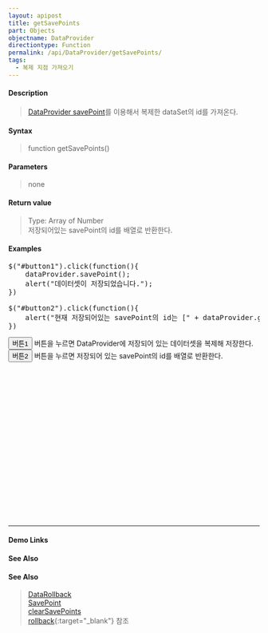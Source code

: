 ```yaml
---
layout: apipost
title: getSavePoints
part: Objects
objectname: DataProvider
directiontype: Function
permalink: /api/DataProvider/getSavePoints/
tags:
  - 복제 지점 가져오기
---
```


<script>
var gridView;
var dataProvider;
    
$(document).ready( function() {

    RealGridJS.setTrace(false);
    RealGridJS.setRootContext("/script");
    
    dataProvider = new RealGridJS.LocalDataProvider();
    gridView = new RealGridJS.GridView("realgrid");
    gridView.setDataSource(dataProvider);

    setFields(dataProvider);
  	setColumns(gridView);

    var data = [
        ["가수", "여자", "정수라", "1988-09-02", "99", "90", "90", "100", "100", "90"],
        ["배우", "여자", "송윤아", "1990-02-18", "33", "90", "70", "60", "100", "80"],
        ["배우", "여자", "전도연", "1991-08-21", "22", "90", "70", "60", "100", "80"],
        ["가수", "여자", "이선희", "1978-01-19", "33", "90", "70", "60", "100", "80"],
        ["배우", "여자", "하지원", "1979-12-09", "11", "90", "70", "60", "100", "80"],
        ["가수", "여자", "소찬휘", "1987-05-12", "55", "90", "70", "60", "100", "80"],
        ["가수", "여자", "박정현", "1980-08-06", "22", "90", "70", "60", "100", "80"],
        ["배우", "여자", "전지현", "1977-03-28", "44", "90", "70", "60", "100", "80"]
    ];
    dataProvider.setRows(data);

    $("#button1").click(function(){
    	dataProvider.savePoint();
    	alert("데이터셋이 저장되었습니다.");
    })

    $("#button2").click(function(){
    	alert("현재 저장되어있는 savePoint의 id는 [" + dataProvider.getSavePoints() + "]입니다.");
    }) 

});

//다섯개의 필드를 가진 배열 객체를 생성합니다.
function setFields(provider) {
    var fields = [{
		fieldName: "field1"
    }, {
        fieldName: "field2"
    }, {
        fieldName: "field3"
    }, {
        fieldName: "field4",
        dataType: "datetime"
    }, {
        fieldName: "field5",
        dataType: "number"
    }, {
        fieldName: "field6",
        dataType: "number"
    },{
        fieldName: "field7",
        dataType: "number"
    }, {
        fieldName: "field8",
        dataType: "number"
    }, {
        fieldName: "field9",
        dataType: "number"
    }, {
        fieldName: "field10",
        dataType: "number"
    }];

    //DataProvider의 setFields함수로 필드를 입력합니다.    
    provider.setFields(fields);    
}

//필드와 연결된 컬럼 배열 객체를 생성합니다.
function setColumns(grid) {
    var columns = [{
        name: "col1",
        fieldName: "field1",
        header : {
            text: "직업"
        },
        width : 60            
    }, {
        name: "col2",
        fieldName: "field2",
        header : {
            text: "성별"
        },
        editor : {
            type: "dropDown",
            dropDownCount: 2,
            values: ["남자", "여자"],
            labels: ["남", "여"],
            lookupDisplay: true
        },
        width: 50
    }, {
        name: "col3",
        fieldName: "field3",
        header : {
            text: "이름"
        },
        width: 80
    }, {
        name: "col4",
        fieldName: "field4",
        header : {
            text: "생일"
        },
        editor: {
            type: "date",
            datetimeFormat: "yyyy-MM-dd"
        },
        width: 90
    }, {
        name: "col5",
        fieldName: "field5",
        header : {
            text: "수학"
        },
        editor : {
            type: "number"
        },
        styles: {
            textAlignment: "far"
        },
        width: 80
    }, {
        name: "col6",
        fieldName: "field6",
        header : {
        	text: "민법"
        },
        width: 80
    }, {
        name: "col7",
        fieldName: "field7",
        header : {
            text: "한국사"
        },
        width: 80
    }, {
        name: "col8",
        fieldName: "field8",
        header : {
            text: "영어"
        },
        width: 80
    }, {
        name: "col9",
        fieldName: "field9",
        header : {
            text: "과학"
        },
        width: 80
    }, {
        name: "col10",
        fieldName: "field10",
        header : {
            text: "사회"
        },
        width: 80
    }];

    //컬럼을 GridView에 입력 합니다.
    grid.setColumns(columns);

}

</script>

#### Description

> [DataProvider savePoint](/api/DataProvider/savePoint)를 이용해서 복제한 dataSet의 id를 가져온다.

#### Syntax

> function getSavePoints()

#### Parameters

> none

#### Return value

> Type: Array of Number  
> 저장되어있는 savePoint의 id를 배열로 반환한다.  

#### Examples 

<pre class="prettyprint">
$("#button1").click(function(){
    dataProvider.savePoint();
    alert("데이터셋이 저장되었습니다.");
})

$("#button2").click(function(){
    alert("현재 저장되어있는 savePoint의 id는 [" + dataProvider.getSavePoints() + "]입니다.");
}) 
</pre>

<button id="button1" class="btn btn-success btn-xs">버튼1</button>
버튼을 누르면 DataProvider에 저장되어 있는 데이터셋을 복제해 저장한다.
<br/>
<button id="button2" class="btn btn-success btn-xs">버튼2</button> 
버튼을 누르면 저장되어 있는 savePoint의 id를 배열로 반환한다.
<div id="realgrid" style="width: 100%; height: 300px;"></div>
<p></p>

---

#### Demo Links
#### See Also

#### See Also

> [DataRollback](http://demo.realgrid.com/Demo/DataRollback#.example)<br/>
[SavePoint](http://help.realgrid.com/api/DataProvider/savePoint/)<br/>
[clearSavePoints](http://help.realgrid.com/api/DataProvider/clearSavePoints/)<br/>
[rollback](http://help.realgrid.com/api/DataProvider/rollback/){:target="_blank"} 참조
